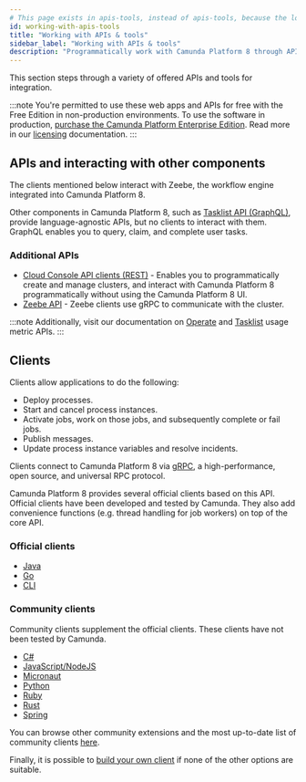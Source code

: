 ```yaml
---
# This page exists in apis-tools, instead of apis-tools, because the location needs to be consistent across all versions.
id: working-with-apis-tools
title: "Working with APIs & tools"
sidebar_label: "Working with APIs & tools"
description: "Programmatically work with Camunda Platform 8 through APIs & tools"
---
```


This section steps through a variety of offered APIs and tools for integration.

:::note
You're permitted to use these web apps and APIs for free with the Free Edition in non-production environments. To use the software in production, [purchase the Camunda Platform Enterprise Edition](https://camunda.com/products/cloud/camunda-cloud-enterprise-contact/). Read more in our [licensing](../reference/licenses.md) documentation.
:::

## APIs and interacting with other components

The clients mentioned below interact with Zeebe, the workflow engine integrated into Camunda Platform 8.

Other components in Camunda Platform 8, such as [Tasklist API (GraphQL)](/apis-tools/tasklist-api/generated.md), provide language-agnostic APIs, but no clients to interact with them. GraphQL enables you to query, claim, and complete user tasks.

### Additional APIs

- [Cloud Console API clients (REST)](../apis-tools/console-api-reference.md) - Enables you to programmatically create and manage clusters, and interact with Camunda Platform 8 programmatically without using the Camunda Platform 8 UI.
- [Zeebe API](../apis-tools/grpc.md) - Zeebe clients use gRPC to communicate with the cluster.

:::note
Additionally, visit our documentation on [Operate](../self-managed/operate-deployment/usage-metrics.md) and [Tasklist](../self-managed/tasklist-deployment/usage-metrics.md) usage metric APIs.
:::

## Clients

Clients allow applications to do the following:

- Deploy processes.
- Start and cancel process instances.
- Activate jobs, work on those jobs, and subsequently complete or fail jobs.
- Publish messages.
- Update process instance variables and resolve incidents.

Clients connect to Camunda Platform 8 via [gRPC](https://grpc.io), a high-performance, open source, and universal RPC protocol.

Camunda Platform 8 provides several official clients based on this API. Official clients have been developed and tested by Camunda. They also add convenience functions (e.g. thread handling for job workers) on top of the core API.

### Official clients

- [Java](../apis-tools/java-client/index.md)
- [Go](../apis-tools/go-client/go-get-started.md)
- [CLI](../apis-tools/cli-client/index.md)

### Community clients

Community clients supplement the official clients. These clients have not been tested by Camunda.

- [C#](../apis-tools/community-clients/c-sharp.md)
- [JavaScript/NodeJS](../apis-tools/community-clients/javascript.md)
- [Micronaut](../apis-tools/community-clients/micronaut.md)
- [Python](../apis-tools/community-clients/python.md)
- [Ruby](../apis-tools/community-clients/ruby.md)
- [Rust](../apis-tools/community-clients/rust.md)
- [Spring](../apis-tools/community-clients/spring.md)

You can browse other community extensions and the most up-to-date list of community clients [here](https://github.com/orgs/camunda-community-hub/repositories).

Finally, it is possible to [build your own client](../apis-tools/build-your-own-client.md) if none of the other options are suitable.
